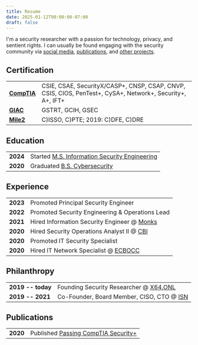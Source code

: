 ```yaml
---
title: Resume
date: 2025-01-12T00:00:00-07:00
draft: false
---
```


I'm a security researcher with a passion for technology, privacy, and sentient rights. I can usually be found engaging with the security community via [social media](https://www.linkedin.com/in/dcyfr), [publications](https://x64.onl/author/drew), and [other projects](https://cyberdrew.onl).

## Certification
|||
|:-|:-|
| **[CompTIA](https://www.comptia.org/)** | CSIE, CSAE, SecurityX/CASP+, CNSP, CSAP, CNVP, CSIS, CIOS, PenTest+, CySA+, Network+, Security+, A+, IFT+ |
| **[GIAC](https://www.giac.org/)** | GSTRT, GCIH, GSEC |
| **[Mile2](https://mile2.com/)** | C)ISSO, C)PTE; 2019: C)DFE, C)DRE |

## Education
|||
|:-|:-|
| **2024** | Started [M.S. Information Security Engineering](https://www.sans.edu/cyber-security-programs/masters-degree/) |
| **2020** | Graduated [B.S. Cybersecurity](https://www.pensacolastate.edu/academic-programs/cysc-bas/) |

## Experience
|||
|:-|:-|
| **2023** | Promoted Principal Security Engineer |
| **2022** | Promoted Security Engineering & Operations Lead |
| **2021** | Hired Information Security Engineer @ [Monks](https://monks.com) |
| **2020** | Hired Security Operations Analyst II @ [CBI](https://convergetp.com/our-story/cbi/) |
| **2020** | Promoted IT Security Specialist |
| **2020** | Hired IT Network Specialist @ [ECBOCC](https://myescambia.com/elected-officials/commissioners) |

## Philanthropy
|||
|:-|:-|
| **2019 -- today** | Founding Security Researcher @ [X64.ONL](https://x64.onl) |
| **2019 -- 2021** | Co-Founder, Board Member, CISO, CTO @ [ISN](https://web.archive.org/web/20221229061735/https://infosec.us.org/) |

## Publications
|||
|:-|:-|
| **2020** | Published [Passing CompTIA Security+](https://x64.onl/writeup/passing-comptia-security-plus/) |